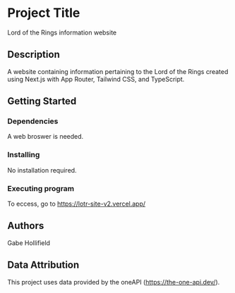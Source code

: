# Project Title
Lord of the Rings information website

## Description
A website containing information pertaining to the Lord of the Rings created using Next.js with App Router, Tailwind CSS, and TypeScript.

## Getting Started
### Dependencies
A web broswer is needed.
### Installing
No installation required.
### Executing program
To eccess, go to https://lotr-site-v2.vercel.app/
## Authors
Gabe Hollifield

## Data Attribution

This project uses data provided by the oneAPI (https://the-one-api.dev/).
